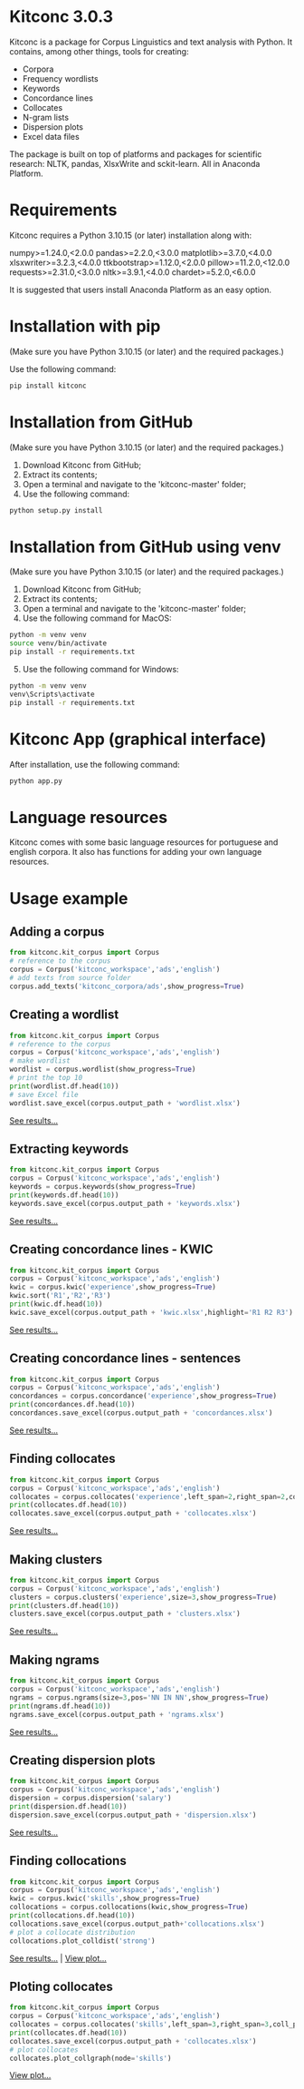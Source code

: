 Kitconc 3.0.3
=========

Kitconc is a package for Corpus Linguistics and text analysis with Python. 
It contains, among other things, tools for creating:

* Corpora
* Frequency wordlists
* Keywords
* Concordance lines
* Collocates 
* N-gram lists
* Dispersion plots
* Excel data files 

The package is built on top of platforms and packages for scientific research: NLTK, pandas, XlsxWrite and sckit-learn. 
All in Anaconda Platform.

Requirements
=========

Kitconc requires a Python 3.10.15 (or later) installation along with:

numpy>=1.24.0,<2.0.0
pandas>=2.2.0,<3.0.0
matplotlib>=3.7.0,<4.0.0
xlsxwriter>=3.2.3,<4.0.0
ttkbootstrap>=1.12.0,<2.0.0
pillow>=11.2.0,<12.0.0
requests>=2.31.0,<3.0.0
nltk>=3.9.1,<4.0.0
chardet>=5.2.0,<6.0.0

It is suggested that users install Anaconda Platform as an easy option. 

Installation with pip
=========
(Make sure you have Python 3.10.15 (or later) and the required packages.)

Use the following command:
```bash
pip install kitconc
```

Installation from GitHub
=========
(Make sure you have Python 3.10.15 (or later) and the required packages.)

1. Download Kitconc from GitHub;
2. Extract its contents;
3. Open a terminal and navigate to the 'kitconc-master' folder;
4. Use the following command:
```bash
python setup.py install
```

Installation from GitHub using venv
=========
(Make sure you have Python 3.10.15 (or later) and the required packages.)

1. Download Kitconc from GitHub;
2. Extract its contents;
3. Open a terminal and navigate to the 'kitconc-master' folder;
4. Use the following command for MacOS:
```bash
python -m venv venv
source venv/bin/activate
pip install -r requirements.txt
```
5. Use the following command for Windows:
```bash
python -m venv venv
venv\Scripts\activate
pip install -r requirements.txt
```

Kitconc App (graphical interface)
=========
After installation, use the following command:
```bash
python app.py
```

Language resources
=========

Kitconc comes with some basic language resources for portuguese and english corpora.
It also has functions for adding your own language resources.

Usage example
=========

Adding a corpus
-------------
```python
from kitconc.kit_corpus import Corpus 
# reference to the corpus
corpus = Corpus('kitconc_workspace','ads','english')
# add texts from source folder
corpus.add_texts('kitconc_corpora/ads',show_progress=True)
```

Creating a wordlist 
-------------
```python
from kitconc.kit_corpus import Corpus 
# reference to the corpus
corpus = Corpus('kitconc_workspace','ads','english')
# make wordlist
wordlist = corpus.wordlist(show_progress=True)
# print the top 10 
print(wordlist.df.head(10))
# save Excel file
wordlist.save_excel(corpus.output_path + 'wordlist.xlsx') 
```
<a href='https://raw.githubusercontent.com/ilexistools/kitconc-examples/master/images/img01.jpg'>See results...</a>

Extracting keywords 
-------------
```python
from kitconc.kit_corpus import Corpus 
corpus = Corpus('kitconc_workspace','ads','english')
keywords = corpus.keywords(show_progress=True)
print(keywords.df.head(10))
keywords.save_excel(corpus.output_path + 'keywords.xlsx')
```
<a href='https://raw.githubusercontent.com/ilexistools/kitconc-examples/master/images/img02.jpg'>See results...</a>

Creating concordance lines - KWIC 
-------------
```python
from kitconc.kit_corpus import Corpus 
corpus = Corpus('kitconc_workspace','ads','english')
kwic = corpus.kwic('experience',show_progress=True)
kwic.sort('R1','R2','R3')
print(kwic.df.head(10))
kwic.save_excel(corpus.output_path + 'kwic.xlsx',highlight='R1 R2 R3')
```
<a href='https://raw.githubusercontent.com/ilexistools/kitconc-examples/master/images/img03.jpg'>See results...</a>

Creating concordance lines - sentences 
-------------
```python
from kitconc.kit_corpus import Corpus 
corpus = Corpus('kitconc_workspace','ads','english')
concordances = corpus.concordance('experience',show_progress=True)
print(concordances.df.head(10))
concordances.save_excel(corpus.output_path + 'concordances.xlsx')
```
<a href='https://raw.githubusercontent.com/ilexistools/kitconc-examples/master/images/img04.jpg'>See results...</a>

Finding collocates 
-------------
```python
from kitconc.kit_corpus import Corpus 
corpus = Corpus('kitconc_workspace','ads','english')
collocates = corpus.collocates('experience',left_span=2,right_span=2,coll_pos='IN NN JJ VBN VBD',show_progress=True)
print(collocates.df.head(10))
collocates.save_excel(corpus.output_path + 'collocates.xlsx')
```
<a href='https://raw.githubusercontent.com/ilexistools/kitconc-examples/master/images/img05.jpg'>See results...</a>

Making clusters 
-------------
```python
from kitconc.kit_corpus import Corpus 
corpus = Corpus('kitconc_workspace','ads','english')
clusters = corpus.clusters('experience',size=3,show_progress=True)
print(clusters.df.head(10))
clusters.save_excel(corpus.output_path + 'clusters.xlsx')
```
<a href='https://raw.githubusercontent.com/ilexistools/kitconc-examples/master/images/img06.jpg'>See results...</a>

Making ngrams 
-------------
```python
from kitconc.kit_corpus import Corpus 
corpus = Corpus('kitconc_workspace','ads','english')
ngrams = corpus.ngrams(size=3,pos='NN IN NN',show_progress=True)
print(ngrams.df.head(10))
ngrams.save_excel(corpus.output_path + 'ngrams.xlsx')
```
<a href='https://raw.githubusercontent.com/ilexistools/kitconc-examples/master/images/img07.jpg'>See results...</a>

Creating dispersion plots 
-------------
```python
from kitconc.kit_corpus import Corpus 
corpus = Corpus('kitconc_workspace','ads','english')
dispersion = corpus.dispersion('salary')
print(dispersion.df.head(10))
dispersion.save_excel(corpus.output_path + 'dispersion.xlsx')
```
<a href='https://raw.githubusercontent.com/ilexistools/kitconc-examples/master/images/img08.jpg'>See results...</a>

Finding collocations
-------------
```python
from kitconc.kit_corpus import Corpus 
corpus = Corpus('kitconc_workspace','ads','english')
kwic = corpus.kwic('skills',show_progress=True)
collocations = corpus.collocations(kwic,show_progress=True)
print(collocations.df.head(10))
collocations.save_excel(corpus.output_path+'collocations.xlsx')
# plot a collocate distribution
collocations.plot_colldist('strong')
```
<a href='https://raw.githubusercontent.com/ilexistools/kitconc-examples/master/images/img10.jpg'>See results...</a> | 
<a href='https://raw.githubusercontent.com/ilexistools/kitconc-examples/master/images/img11.jpg'>View plot...</a>

Ploting collocates
-------------
```python
from kitconc.kit_corpus import Corpus 
corpus = Corpus('kitconc_workspace','ads','english')
collocates = corpus.collocates('skills',left_span=3,right_span=3,coll_pos='NN JJ',show_progress=True)
print(collocates.df.head(10))
collocates.save_excel(corpus.output_path + 'collocates.xlsx')
# plot collocates
collocates.plot_collgraph(node='skills')
```
<a href='https://raw.githubusercontent.com/ilexistools/kitconc-examples/master/images/img12.jpg'>View plot...</a>
